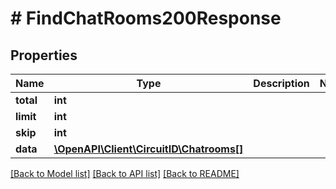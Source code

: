 # # FindChatRooms200Response

## Properties

Name | Type | Description | Notes
------------ | ------------- | ------------- | -------------
**total** | **int** |  |
**limit** | **int** |  |
**skip** | **int** |  |
**data** | [**\OpenAPI\Client\CircuitID\Chatrooms[]**](Chatrooms.md) |  |

[[Back to Model list]](../../README.md#models) [[Back to API list]](../../README.md#endpoints) [[Back to README]](../../README.md)
